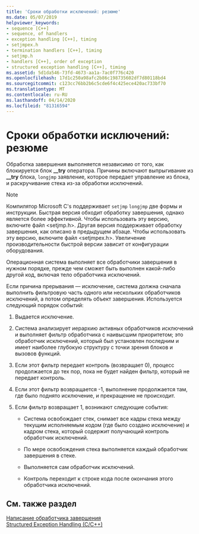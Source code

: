 ```yaml
---
title: 'Сроки обработки исключений: резюме'
ms.date: 05/07/2019
helpviewer_keywords:
- sequence [C++]
- sequence, of handlers
- exception handling [C++], timing
- setjmpex.h
- termination handlers [C++], timing
- setjmp.h
- handlers [C++], order of exception
- structured exception handling [C++], timing
ms.assetid: 5d1da546-73fd-4673-aa1a-7ac0f776c420
ms.openlocfilehash: 17d1c250a98afc2b86c198735602df7d80118bd4
ms.sourcegitcommit: c123cc76bb2b6c5cde6f4c425ece420ac733bf70
ms.translationtype: MT
ms.contentlocale: ru-RU
ms.lasthandoff: 04/14/2020
ms.locfileid: "81316594"
---
```

# <a name="timing-of-exception-handling-a-summary"></a>Сроки обработки исключений: резюме

Обработка завершения выполняется независимо от того, как блокируется блок **__try** оператора. Причины включают выпрыгивание из **__try** блока, `longjmp` заявление, которое передает управление из блока, и раскручивание стека из-за обработки исключений.

> [!NOTE]
> Компилятор Microsoft C's поддерживает `setjmp` `longjmp` две формы и инструкции. Быстрая версия обходит обработку завершения, однако является более эффективной. Чтобы использовать эту версию, включите файл \<setjmp.h>. Другая версия поддерживает обработку завершения, как описано в предыдущем абзаце. Чтобы использовать эту версию, включите файл \<setjmpex.h>. Увеличение производительности быстрой версии зависит от конфигурации оборудования.

Операционная система выполняет все обработчики завершения в нужном порядке, прежде чем сможет быть выполнен какой-либо другой код, включая тело обработчика исключений.

Если причина прерывания — исключение, система должна сначала выполнить фильтровую часть одного или нескольких обработчиков исключений, а потом определять объект завершения. Используется следующий порядок событий:

1. Выдается исключение.

1. Система анализирует иерархию активных обработчиков исключений и выполняет фильтр обработчика с наивысшим приоритетом; это обработчик исключений, который был установлен последним и имеет наиболее глубокую структуру с точки зрения блоков и вызовов функций.

1. Если этот фильтр передает контроль (возвращает 0), процесс продолжается до тех пор, пока не будет найден фильтр, который не передает контроль.

1. Если этот фильтр возвращается -1, выполнение продолжается там, где было поднято исключение, и прекращение не происходит.

1. Если фильтр возвращает 1, возникают следующие события:

   - Система освобождает стек, снимает все кадры стека между текущим исполняемым кодом (где было создано исключение) и кадром стека, который содержит получающий контроль обработчик исключений.

   - По мере освобождения стека выполняется каждый обработчик завершения в стеке.

   - Выполняется сам обработчик исключений.

   - Контроль переходит к строке кода после окончания этого обработчика исключений.

## <a name="see-also"></a>См. также раздел

[Написание обработчика завершения](../cpp/writing-a-termination-handler.md)<br/>
[Structured Exception Handling (C/C++)](../cpp/structured-exception-handling-c-cpp.md)
